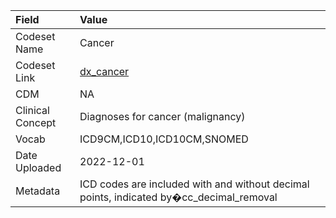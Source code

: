 |Field            |Value                                                                                   |
|:----------------|:---------------------------------------------------------------------------------------|
|Codeset Name     |Cancer                                                                                  |
|Codeset Link     |[dx_cancer](https://github.com/PEDSnet/Variable-Dictionary/blob/main/condition/dx_cancer.csv)|
|CDM              |NA                                                                                      |
|Clinical Concept |Diagnoses for cancer (malignancy)                                                       |
|Vocab            |ICD9CM,ICD10,ICD10CM,SNOMED                                                             |
|Date Uploaded    |2022-12-01                                                                              |
|Metadata         |ICD codes are included with and without decimal points, indicated by�cc_decimal_removal |
